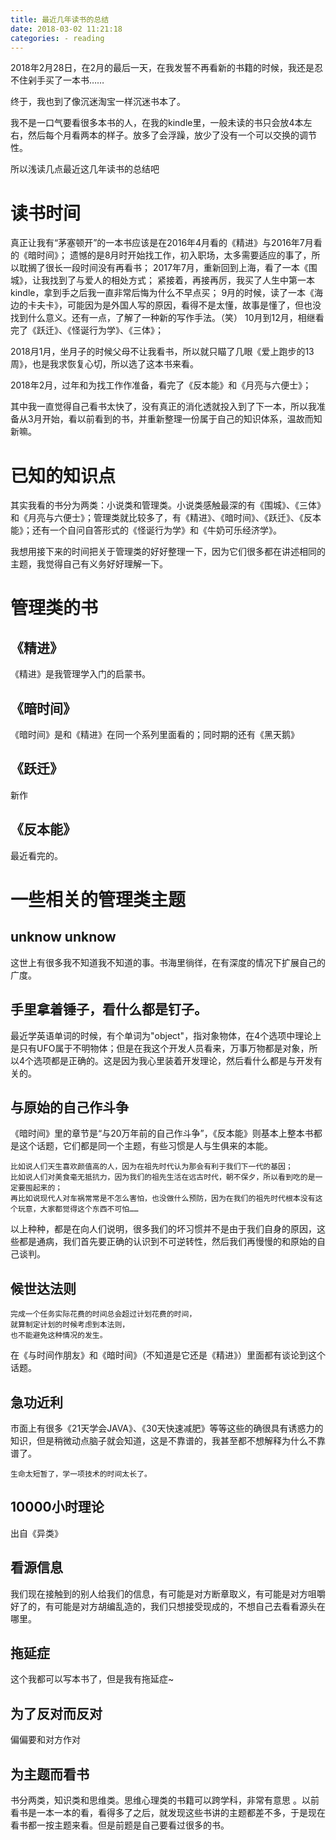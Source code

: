 ```yaml
---
title: 最近几年读书的总结
date: 2018-03-02 11:21:18
categories: - reading
---
```

2018年2月28日，在2月的最后一天，在我发誓不再看新的书籍的时候，我还是忍不住剁手买了一本书……

终于，我也到了像沉迷淘宝一样沉迷书本了。
<!--more-->
我不是一口气要看很多本书的人，在我的kindle里，一般未读的书只会放4本左右，然后每个月看两本的样子。放多了会浮躁，放少了没有一个可以交换的调节性。

所以浅读几点最近这几年读书的总结吧

# 读书时间

真正让我有“茅塞顿开”的一本书应该是在2016年4月看的《精进》与2016年7月看的《暗时间》；
遗憾的是8月时开始找工作，初入职场，太多需要适应的事了，所以耽搁了很长一段时间没有再看书；
2017年7月，重新回到上海，看了一本《围城》，让我找到了与爱人的相处方式；
紧接着，再接再厉，我买了人生中第一本kindle，拿到手之后我一直非常后悔为什么不早点买；
9月的时候，读了一本《海边的卡夫卡》，可能因为是外国人写的原因，看得不是太懂，故事是懂了，但也没找到什么意义。还有一点，了解了一种新的写作手法。（笑）
10月到12月，相继看完了《跃迁》、《怪诞行为学》、《三体》；

2018月1月，坐月子的时候父母不让我看书，所以就只瞄了几眼《爱上跑步的13周》，也是我求恢复心切，所以选了这本书来看。

2018年2月，过年和为找工作作准备，看完了《反本能》和《月亮与六便士》；

其中我一直觉得自己看书太快了，没有真正的消化透就投入到了下一本，所以我准备从3月开始，看以前看到的书，并重新整理一份属于自己的知识体系，温故而知新嘛。

# 已知的知识点

其实我看的书分为两类：小说类和管理类。小说类感触最深的有《围城》、《三体》和《月亮与六便士》；管理类就比较多了，有《精进》、《暗时间》、《跃迁》、《反本能》；还有一个自问自答形式的《怪诞行为学》和《牛奶可乐经济学》。

我想用接下来的时间把关于管理类的好好整理一下，因为它们很多都在讲述相同的主题，我觉得自己有义务好好理解一下。


# 管理类的书

## 《精进》

《精进》是我管理学入门的启蒙书。

## 《暗时间》

《暗时间》是和《精进》在同一个系列里面看的；同时期的还有《黑天鹅》

## 《跃迁》

新作

## 《反本能》

最近看完的。

# 一些相关的管理类主题

## unknow unknow

这世上有很多我不知道我不知道的事。书海里徜徉，在有深度的情况下扩展自己的广度。

## 手里拿着锤子，看什么都是钉子。

最近学英语单词的时候，有个单词为"object"，指对象物体，在4个选项中理论上是只有UFO属于不明物体；但是在我这个开发人员看来，万事万物都是对象，所以4个选项都是正确的。这是因为我心里装着开发理论，然后看什么都是与开发有关的。

## 与原始的自己作斗争

《暗时间》里的章节是“与20万年前的自己作斗争”，《反本能》则基本上整本书都是这个话题，它们都是同一个主题，有些习惯是人与生俱来的本能。
```
比如说人们天生喜欢颜值高的人，因为在祖先时代认为那会有利于我们下一代的基因；
比如说人们对美食毫无抵抗力，因为我们的祖先生活在远古时代，朝不保夕，所以看到吃的是一定要囤起来的；
再比如说现代人对车祸常常是不怎么害怕，也没做什么预防，因为在我们的祖先时代根本没有这个玩意，大家都觉得这个东西不可怕……
```

以上种种，都是在向人们说明，很多我们的坏习惯并不是由于我们自身的原因，这些都是通病，我们首先要正确的认识到不可逆转性，然后我们再慢慢的和原始的自己谈判。

##  候世达法则

```
完成一个任务实际花费的时间总会超过计划花费的时间，
就算制定计划的时候考虑到本法则，
也不能避免这种情况的发生。
```


在《与时间作朋友》和《暗时间》（不知道是它还是《精进》）里面都有谈论到这个话题。


## 急功近利

市面上有很多《21天学会JAVA》、《30天快速减肥》等等这些的确很具有诱惑力的知识，但是稍微动点脑子就会知道，这是不靠谱的，我甚至都不想解释为什么不靠谱了。

`生命太短暂了，学一项技术的时间太长了。`


## 10000小时理论

出自《异类》

## 看源信息

我们现在接触到的别人给我们的信息，有可能是对方断章取义，有可能是对方咀嚼好了的，有可能是对方胡编乱造的，我们只想接受现成的，不想自己去看看源头在哪里。


## 拖延症

这个我都可以写本书了，但是我有拖延症~

## 为了反对而反对

偏偏要和对方作对

## 为主题而看书

书分两类，知识类和思维类。思维心理类的书籍可以跨学科，非常有意思 。以前看书是一本一本的看，看得多了之后，就发现这些书讲的主题都差不多，于是现在看书都一按主题来看。但是前题是自己要看过很多的书。